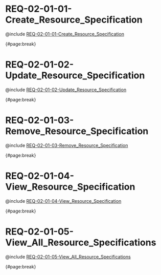 <!--
    ATTENTION: This file was generated via gradle!
               Do NOT manually edit this file! Any such changes will be overwritten!
-->

# REQ-02-01-01-Create_Resource_Specification

@include [REQ-02-01-01-Create_Resource_Specification](REQ-02-01-01-Create_Resource_Specification.md)

{#page:break}

# REQ-02-01-02-Update_Resource_Specification

@include [REQ-02-01-02-Update_Resource_Specification](REQ-02-01-02-Update_Resource_Specification.md)

{#page:break}

# REQ-02-01-03-Remove_Resource_Specification

@include [REQ-02-01-03-Remove_Resource_Specification](REQ-02-01-03-Remove_Resource_Specification.md)

{#page:break}

# REQ-02-01-04-View_Resource_Specification

@include [REQ-02-01-04-View_Resource_Specification](REQ-02-01-04-View_Resource_Specification.md)

{#page:break}

# REQ-02-01-05-View_All_Resource_Specifications

@include [REQ-02-01-05-View_All_Resource_Specifications](REQ-02-01-05-View_All_Resource_Specifications.md)

{#page:break}
